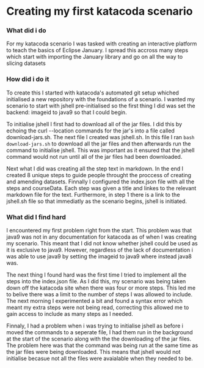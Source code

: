 # Creating my first katacoda scenario

### What did i do

For my katacoda scenario I was tasked with creating an interactive platform to teach the basics of Eclipse January.
I spread this accross many steps which start with importing the January library and go on all the way to slicing datasets

### How did i do it
To create this I started with katacoda's automated git setup whiched initialised a new repository with the foundations of a scenario.
I wanted my scenario to start with jshell pre-initialised so the first thing I did was set the backend: imageid to java9 so that I could begin. 

To initialise jshell I first had to download all of the jar files. I did this by echoing the curl --location commands for the jar's into a file called download-jars.sh. The next file I created was jshell.sh. In this file I ran `bash download-jars.sh` to download all the jar files and then afterwards run the command to initialise jshell. This was important as it ensured that the jshell command would not run until all of the jar files had been downloaded. 

Next what I did was creating all the step text in markdown. In the end I created 8 unique steps to guide people throught the proccess of creating and amending datasets. Finnally I configured the index.json file with all the steps and courseData. Each step was given a title and linkes to the relevant markdown file for the text. Furthermore, in step 1 there is a link to the jshell.sh file so that immediatly as the scenario begins, jshell is initiated. 

### What did I find hard

I encountered my first problem right from the start. This problem was that java9 was not in any documentation for katacoda as of when I was creating my scenario. This meant that I did not know whether jshell could be used as it is exclusive to java9. However, regardless of the lack of documentation i was able to use java9 by setting the imageid to java9 where instead java8 was.

The next thing I found hard was the first time I tried to implement all the steps into the index.json file. As I did this, my scenario was being taken down off the katacoda site when there was four or more steps. This led me to belive there was a limit to the number of steps I was allowed to include. The next morning I experimented a bit and found a syntax error which meant my extra steps were not being read, correcting this allowed me to gain access to include as many steps as I needed.

Finnaly, I had a problem when i was trying to initialise jshell as before i moved the commands to a seperate file, I had them run in the background at the start of the scenario along with the the downloading of the jar files. The problem here was that the command was being run at the same time as the jar files were being downloaded. This means that jshell would not initialise becasue not all the files were avaialable when they needed to be.
